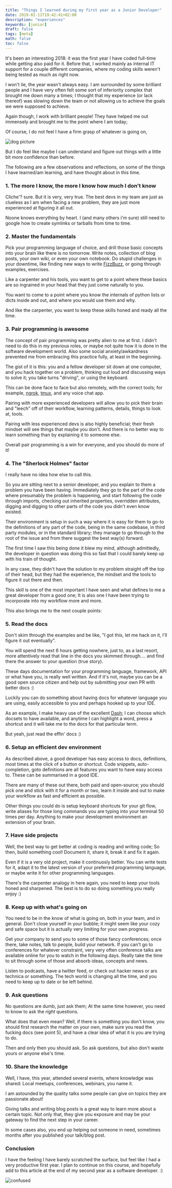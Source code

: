 ```yaml
---
title: "Things I learned during my first year as a Junior Developer"
date: 2019-02-11T19:42:41+02:00
description: "experiences"
keywords: [junior]
draft: false
tags: [meta]
math: false
toc: false
---
```


It's been an interesting 2018: it was the first year I have coded full-time while getting also paid for it.
Before that, I worked mainly as internal IT support for a couple different companies, where my coding skills weren't being tested as much as right now.

I won't lie, the year wasn't always easy. I am surrounded by some brilliant people and I have very often felt some sort of inferiority complex that brought me down many a times; I thought that my experience (or lack thereof) was slowing down the team or not allowing us to achieve the goals we were supposed to achieve.

Again though, I work with brilliant people! They have helped me out immensely and brought me to the point where I am today;

Of course, I do not feel I have a firm grasp of whatever is going on,

![dog picture](https://i.imgur.com/gjSgBW6.jpg)

But I do feel like maybe I can understand and figure out things with a little bit more confidence than before.

The following are a few observations and reflections, on some of the things I have learned/am learning, and have thought about in this time.

### 1. The more I know, the more I know how much I don't know

Cliche'? sure. But it is very, very true.
The best devs in my team are just as clueless as I am when facing a new problem, they are just more experienced at figuring it all out.

Noone knows everything by heart.
I (and many others i'm sure) still need to google how to create symlinks or tarballs from time to time.

### 2. Master the fundamentals

Pick your programming language of choice, and drill those basic concepts into your brain like there is no tomorrow.
Write notes, collection of blog posts, your own wiki, or even your own notebook.
Do stupid challenges in your downtime, like finding new ways to write [FizzBuzz](https://www.tomdalling.com/blog/software-design/fizzbuzz-in-too-much-detail/), or going through examples, exercises.

Like a carpenter and his tools, you want to get to a point where these basics are so ingrained in your head that they just come naturally to you.

You want to come to a point where you know the internals of python lists or dicts inside and out, and where you would use them and why.

And like the carpenter, you want to keep these skills honed and ready all the time.

### 3. Pair programming is awesome

The concept of pair programming was pretty alien to me at first. I didn't need to do this in my previous roles, or maybe not quite how it is done in the software development world.
Also some social anxiety/awkardness prevented me from embracing this practice fully, at least in the beginning.

The gist of it is this: you and a fellow developer sit down at one computer, and you hack together on a problem, thinking out loud and discussing ways to solve it; you take turns "driving", or using the keyboard.

This can be done face to face but also remotely, with the correct tools; for example, [ngrok](https://ngrok.com/), [tmux](https://hackernoon.com/a-gentle-introduction-to-tmux-8d784c404340), and any voice chat app.

Pairing with more experienced developers will allow you to pick their brain and "leech" off of their workflow, learning patterns, details, things to look at, tools.

Pairing with less experienced devs is also highly beneficial; their fresh mindset will see things that maybe you don't. And there is no better way to learn something than by explaining it to someone else.

Overall pair programming is a win for everyone, and you should do more of it!

### 4. The "Sherlock Holmes" factor

I really have no idea how else to call this.

So you are sitting next to a senior developer, and you explain to them a problem you have been having.
Immediately they go to the part of the code where presumably the problem is happening, and start following the code through imports, checking out inherited properties, overridden attributes, digging and digging to other parts of the code you didn't even know existed.

Their environment is setup in such a way where it is easy for them to go-to the definitions of any part of the code, being in the same codebase, in third party modules, or in the standard library; they manage to go through to the root of the issue and from there suggest the best way(s) forward.

The first time I saw this being done it blew my mind, although admittedly, the developer in question was doing this so fast that I could barely keep up with his train of thought.

In any case, they didn't have the solution to my problem straight off the top of their head, but they had the experience, the mindset and the tools to figure it out there and then.

This skill is one of the most important I have seen and what defines to me a great developer from a good one; It is also one I have been trying to incorporate into my workflow more and more.

This also brings me to the next couple points:

### 5. Read the docs

Don't skim through the examples and be like, "I got this, let me hack on it, I'll figure it out eventually".

You will spend the next 6 hours getting nowhere, just to, as a last resort, more attentively read that line in the docs you skimmed through.... and find there the answer to your question (true story).

These days documentation for your programming language, framework, API or what have you, is really well written. And if it's not, maybe you can be a good open source citizen and help out by submitting your own PR with better docs :)

Luckily you can do something about having docs for whatever language you are using, easily accessible to you and perhaps hooked up to your IDE.

As an example, I make heavy use of the excellent [Dash](https://kapeli.com/dash);
I can choose which docsets to have available, and anytime I can highlight a word, press a shortcut and it will take me to the docs for that particular term.

But yeah, just read the effin' docs :)

### 6. Setup an efficient dev environment

As described above, a good developer has easy access to docs, definitions, most times at the click of a button or shortcut.
Code snippets, auto-completion, goto definitions are all features you want to have easy access to.
These can be summarised in a good IDE.

There are many of these out there, both paid and open-source; you should pick one and stick with it for a month or two, learn it inside and out to make your workflow as fast and efficient as possible.

Other things you could do is setup keyboard shortcuts for your git flow, write aliases for those long commands you are typing into your terminal 50 times per day. Anything to make your development environment an extension of your brain.

### 7. Have side projects

Well, the best way to get better at coding is reading and writing code;
So then, build something cool!
Document it, share it, break it and fix it again.

Even if it is a very old project, make it continuosly better.
You can write tests for it, adapt it to the latest version of your preferred programming
language, or maybe write it for other programming languages.

There's the carpenter analogy in here again, you need to keep your tools honed and sharpened.
The best is to do so doing something you really enjoy :)

### 8. Keep up with what's going on

You need to be in the know of what is going on, both in your team, and in general.
Don't close yourself in your bubble; it might seem like your cozy and safe space but it is actually very limiting for your own progress.

Get your company to send you to some of those fancy conferences; once there, take notes, talk to people, build your network.
If you can't go to conferences for whatever constraint, very very often conference talks are available online for you to watch in the following days.
Really take the time to sit through some of those and absorb ideas, concepts and news.

Listen to podcasts, have a twitter feed, or check out hacker news or ars technica or something.
The tech world is changing all the time, and you need to keep up to date or be left behind.

### 9. Ask questions

No questions are dumb, just ask them;
At the same time however, you need to know to ask the *right* questions.

What does that even mean?
Well, if there is something you don't know, you should first research the matter on your own, make sure you read the fucking docs (see point 5), and have a clear idea of what it is you are trying to do.

Then and only then you should ask.
So ask questions, but also don't waste yours or anyone else's time.

### 10. Share the knowledge

Well, I have, this year, attended several events, where knowledge was shared:
Local meetups, conferences, webinars, you name it.

I am astounded by the quality talks some people can give on topics they are passionate about!

Giving talks and writing blog posts is a great way to learn more about a certain topic.
Not only that, they give you exposure and may be your gateway to find the next step in your career.

In some cases also, you end up helping out someone in need, sometimes months after you published your talk/blog post.

### Conclusion

I have the feeling I have barely scratched the surface, but feel like I had a very productive first year. I plan to continue on this course, and hopefully add to this article at the end of my second year as a software developer. :)

![confused](https://i.imgur.com/Xwp41UT.png)
